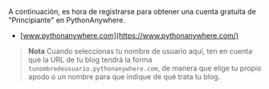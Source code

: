 A continuación, es hora de registrarse para obtener una cuenta gratuita de "Principiante" en PythonAnywhere.

* [www.pythonanywhere.com](https://www.pythonanywhere.com/)

> **Nota** Cuando seleccionas tu nombre de usuario aquí, ten en cuenta que la URL de tu blog tendrá la forma `tunombredeusuario.pythonanywhere.com`, de manera que elige tu propio apodo o un nombre para que indique de qué trata tu blog.